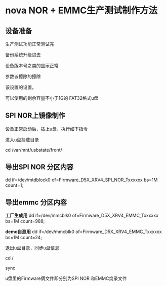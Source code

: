 # nova NOR + EMMC生产测试制作方法

## 设备准备

生产测试功能正常测试完

备份系统升级进去

设备版本号之类的显示正常

参数该擦除的擦除

该设置的设置。

可以使用的剩余容量不小于1G的 FAT32格式u盘

## SPI NOR上镜像制作

设备正常启动后，插上u盘，执行如下指令

进入u盘挂载目录

cd /var/mnt/usbstate/front/

## 导出SPI NOR 分区内容

dd if=/dev/mtdblock0 of=Firmware_D5X_XRV4_SPI_NOR_Txxxxxx bs=1M count=1;

## 导出emmc 分区内容

**工厂生成用**
dd if=/dev/mmcblk0 of=Firmware_D5X_XRV4_EMMC_Txxxxxx bs=1M count=988;

**demo自测用**
dd if=/dev/mmcblk0 of=Firmware_D5X_XRV4_EMMC_Txxxxxx bs=1M count=24;

退出u盘目录，同步u盘信息

cd /

sync

u盘里的Firmware俩文件即分别为SPI NOR 和EMMC烧录文件













